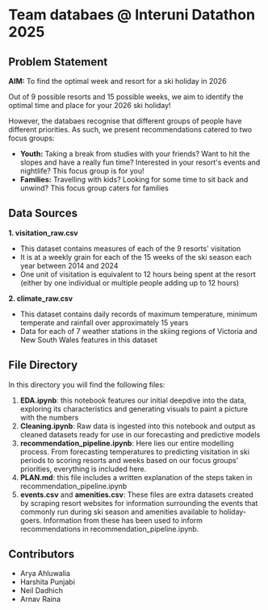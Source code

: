 # Team databaes @ Interuni Datathon 2025

## Problem Statement
**AIM:** To find the optimal week and resort for a ski holiday in 2026

Out of 9 possible resorts and 15 possible weeks, we aim to identify the optimal time and place for your 2026 ski holiday! 

However, the databaes recognise that different groups of people have different priorities. As such, we present recommendations catered to two focus groups:
* **Youth:** Taking a break from studies with your friends? Want to hit the slopes and have a really fun time? Interested in your resort's events and nightlife? This focus group is for you!
* **Families:** Travelling with kids? Looking for some time to sit back and unwind? This focus group caters for families 

## Data Sources
**1. visitation_raw.csv**
* This dataset contains measures of each of the 9 resorts' visitation
* It is at a weekly grain for each of the 15 weeks of the ski season each year between 2014 and 2024
* One unit of visitation is equivalent to 12 hours being spent at the resort (either by one individual or multiple people adding up to 12 hours)

**2. climate_raw.csv**
* This dataset contains daily records of maximum temperature, minimum temperate and rainfall over approximately 15 years
* Data for each of 7 weather stations in the skiing regions of Victoria and New South Wales features in this dataset

## File Directory
In this directory you will find the following files:
1. **EDA.ipynb**: this notebook features our initial deepdive into the data, exploring its characteristics and generating visuals to paint a picture with the numbers
2. **Cleaning.ipynb**: Raw data is ingested into this notebook and output as cleaned datasets ready for use in our forecasting and predictive models
3. **recommendation_pipeline.ipynb**: Here lies our entire modelling process. From forecasting temperatures to predicting visitation in ski periods to scoring resorts and weeks based on our focus groups' priorities, everything is included here.
4. **PLAN.md**: this file includes a written explanation of the steps taken in recommendation_pipeline.ipynb
5. **events.csv** and **amenities.csv**: These files are extra datasets created by scraping resort websites for information surrounding the events that commonly run during ski season and amenities available to holiday-goers. Information from these has been used to inform recommendations in recommendation_pipeline.ipynb.

## Contributors
* Arya Ahluwalia
* Harshita Punjabi
* Neil Dadhich
* Arnav Raina
